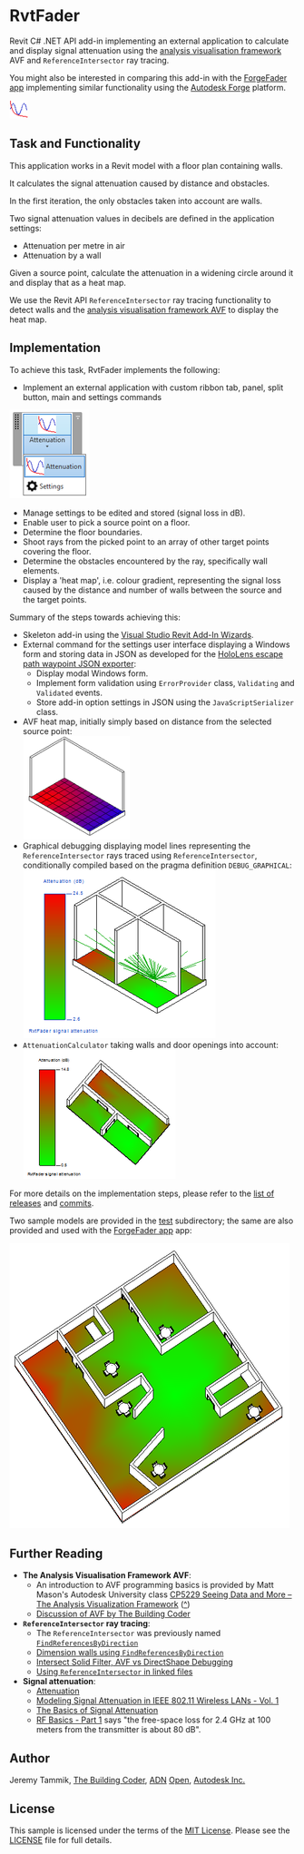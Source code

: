 # RvtFader

Revit C# .NET API add-in implementing an external application to calculate and display signal attenuation using 
the [analysis visualisation framework](http://thebuildingcoder.typepad.com/blog/avf) AVF
and `ReferenceIntersector` ray tracing.

You might also be interested in comparing this add-in with 
the [ForgeFader app](https://github.com/jeremytammik/forgefader) implementing
similar functionality using 
the [Autodesk Forge](https://developer.autodesk.com) platform.

![RvtFader icon](RvtFader/iCommand.png "RvtFader icon")


## Task and Functionality

This application works in a Revit model with a floor plan containing walls.

It calculates the signal attenuation caused by distance and obstacles.

In the first iteration, the only obstacles taken into account are walls.

Two signal attenuation values in decibels are defined in the application settings:

- Attenuation per metre in air
- Attenuation by a wall

Given a source point, calculate the attenuation in a widening circle around it and display that as a heat map.

We use the Revit API `ReferenceIntersector` ray tracing functionality to detect walls and
the [analysis visualisation framework AVF](http://thebuildingcoder.typepad.com/blog/avf) to display the heat map.


## Implementation

To achieve this task, RvtFader implements the following:

- Implement an external application with custom ribbon tab, panel, split button, main and settings commands

![RvtFader ribbon tab](img/rvtfader_ribbon_tab.png "RvtFader ribbon tab")

- Manage settings to be edited and stored (signal loss in dB).
- Enable user to pick a source point on a floor.
- Determine the floor boundaries.
- Shoot rays from the picked point to an array of other target points covering the floor.
- Determine the obstacles encountered by the ray, specifically wall elements.
- Display a 'heat map', i.e. colour gradient, representing the signal loss caused by the distance and number of walls between the source and the target points.

Summary of the steps towards achieving this:

- Skeleton add-in using the [Visual Studio Revit Add-In Wizards](http://thebuildingcoder.typepad.com/blog/about-the-author.html#5.20).
- External command for the settings user interface displaying a Windows form and storing data in JSON as developed for
the [HoloLens escape path waypoint JSON exporter](http://thebuildingcoder.typepad.com/blog/2016/09/hololens-escape-path-waypoint-json-exporter.html):
    - Display modal Windows form.
    - Implement form validation using `ErrorProvider` class, `Validating` and `Validated` events.
    - Store add-in option settings in JSON using the `JavaScriptSerializer` class.
- AVF heat map, initially simply based on distance from the selected source point:</br>
![RvtFader displaying distance using AVF](img/rvtfader_avf.png "RvtFader displaying distance using AVF")
- Graphical debugging displaying model lines representing the `ReferenceIntersector` rays traced using `ReferenceIntersector`, conditionally compiled based on the pragma definition `DEBUG_GRAPHICAL`:</br>
![Graphical debugging displaying model lines](img/rvtfader_graphical_debug_model_line.png "Graphical debugging displaying model lines")
- `AttenuationCalculator` taking walls and door openings into account:</br>
![Attenuation calculation results](img/rvtfader_attenuation_with_doors.png "Attenuation calculation results")

For more details on the implementation steps, please refer to
the [list of releases](releases) and [commits](commits).

Two sample models are provided in the [test](test) subdirectory; the same are also provided and used with
the [ForgeFader app](https://github.com/jeremytammik/forgefader) app:

![Fader test model](img/rvtfader_result.png "Fader test model")


## Further Reading

- **The Analysis Visualisation Framework AVF**:
    - An introduction to AVF programming basics is provided by Matt Mason's Autodesk University
class [CP5229 Seeing Data and More &ndash; The Analysis Visualization Framework](http://aucache.autodesk.com/au2011/sessions/5229/class_handouts/v1_CP5229-SeeingDataAndMore-TheAVFinRevitAPI.pdf)
([^](doc/cp5229_matt_mason_avf.pdf))
    - [Discussion of AVF by The Building Coder](http://thebuildingcoder.typepad.com/blog/avf)
- **`ReferenceIntersector` ray tracing**:
    - The `ReferenceIntersector` was previously named [`FindReferencesByDirection`](http://thebuildingcoder.typepad.com/blog/2010/01/findreferencesbydirection.html)
    - [Dimension walls using `FindReferencesByDirection`](http://thebuildingcoder.typepad.com/blog/2011/02/dimension-walls-using-findreferencesbydirection.html)
    - [Intersect Solid Filter, AVF vs DirectShape Debugging](http://thebuildingcoder.typepad.com/blog/2015/07/intersect-solid-filter-avf-and-directshape-for-debugging.html)
    - [Using `ReferenceIntersector` in linked files](http://thebuildingcoder.typepad.com/blog/2015/07/using-referenceintersector-in-linked-files.html)
- **Signal attenuation**:
    - [Attenuation](https://en.wikipedia.org/wiki/Attenuation)
    - [Modeling Signal Attenuation in IEEE 802.11 Wireless LANs - Vol. 1](http://www-cs-students.stanford.edu/~dbfaria/files/faria-TR-KP06-0118.pdf)
    - [The Basics of Signal Attenuation](http://www.dataloggerinc.com/content/resources/white_papers/332/the_basics_of_signal_attenuation/)
    - [RF Basics - Part 1](http://community.arubanetworks.com/aruba/attachments/aruba/tkb@tkb/121/1/RF-Basics_Part1.pdf) says "the free-space loss for 2.4 GHz at 100 meters from the transmitter is about 80 dB".


## Author

Jeremy Tammik,
[The Building Coder](http://thebuildingcoder.typepad.com),
[ADN](http://www.autodesk.com/adn)
[Open](http://www.autodesk.com/adnopen),
[Autodesk Inc.](http://www.autodesk.com)


## License

This sample is licensed under the terms of the [MIT License](http://opensource.org/licenses/MIT).
Please see the [LICENSE](LICENSE) file for full details.
